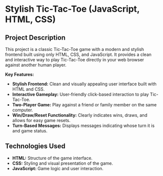 # Stylish Tic-Tac-Toe (JavaScript, HTML, CSS)

## Project Description

This project is a classic Tic-Tac-Toe game with a modern and stylish frontend built using only HTML, CSS, and JavaScript. It provides a clean and interactive way to play Tic-Tac-Toe directly in your web browser against another human player.

**Key Features:**

*   **Stylish Frontend:**  Clean and visually appealing user interface built with HTML and CSS.
*   **Interactive Gameplay:**  User-friendly click-based interaction to play Tic-Tac-Toe.
*   **Two-Player Game:**  Play against a friend or family member on the same computer.
*   **Win/Draw/Reset Functionality:**  Clearly indicates wins, draws, and allows for easy game resets.
*   **Turn-Based Messages:**  Displays messages indicating whose turn it is and game status.


## Technologies Used

*   **HTML:**  Structure of the game interface.
*   **CSS:**  Styling and visual presentation of the game.
*   **JavaScript:**  Game logic and user interaction.





